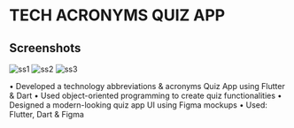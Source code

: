# TECH ACRONYMS QUIZ APP
## Screenshots
![ss1](https://github.com/jiroldev/tech-acronyms-quiz-app/assets/132939427/2468a9f3-1ac8-4b1f-a5ae-02866c72584f)
![ss2](https://github.com/jiroldev/tech-acronyms-quiz-app/assets/132939427/905e1d1d-8f22-4cd6-a5e6-e9133e14b29d)
![ss3](https://github.com/jiroldev/tech-acronyms-quiz-app/assets/132939427/a76f3c5f-5abd-4f21-bbcb-fcb88ed0c97f)

•	Developed a technology abbreviations & acronyms Quiz App using Flutter & Dart
•	Used object-oriented programming to create quiz functionalities
•	Designed a modern-looking quiz app UI using Figma mockups
•	Used: Flutter, Dart & Figma
